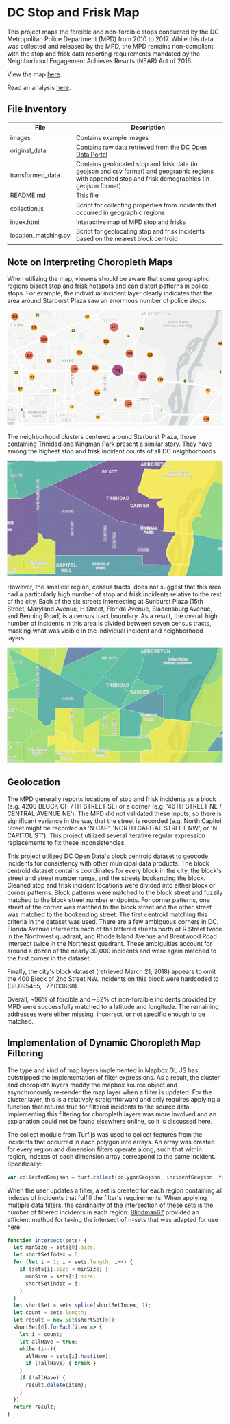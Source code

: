 # DC Stop and Frisk Map
This project maps the forcible and non-forcible stops conducted by the DC Metropolitan Police Department (MPD) from 2010 to 2017. While this data was collected and released by the MPD, the MPD remains non-compliant with the stop and frisk data reporting requirements mandated by the Neighborhood Engagement Achieves Results (NEAR) Act of 2016. 

View the map [here](https://rawgit.com/mahkah/dc_stop_and_frisk/master/index.html "DC Stop and Frisk Map").

Read an analysis [here](https://rawgit.com/gwarrenn "DC Stop and Frisk Analysis").

## File Inventory
|**File**|**Description**
|---|---
|images|Contains example images
|original_data|Contains raw data retrieved from the [DC Open Data Portal](http://opendata.dc.gov/)
|transformed_data|Contains geolocated stop and frisk data (in geojson and csv format) and geographic regions with appended stop and frisk demographics (in geojson format)
|README.md|This file
|collection.js|Script for collecting properties from incidents that occurred in geographic regions
|index.html|Interactive map of MPD stop and frisks
|location_matching.py|Script for geolocating stop and frisk incidents based on the nearest block centroid

## Note on Interpreting Choropleth Maps
When utilizing the map, viewers should be aware that some geographic regions bisect stop and frisk hotspots and can distort patterns in police stops. For example, the individual incident layer clearly indicates that the area around Starburst Plaza saw an enormous number of police stops.

![Stop and Frisk Incudents](images/starburst_1.png?raw=true "Stop and Frisk Incidents")
<br>

The neighborhood clusters centered around Starburst Plaza, those containing Trinidad and Kingman Park present a similar story. They have among the highest stop and frisk incident counts of all DC neighborhoods.

![Neighborhoods](images/starburst_2.png?raw=true "Neighborhoods")
<br>

However, the smallest region, census tracts, does not suggest that this area had a particularly high number of stop and frisk incidents relative to the rest of the city. Each of the six streets intersecting at Sunburst Plaza (15th Street, Maryland Avenue, H Street, Florida Avenue, Bladensburg Avenue, and Benning Road) is a census tract boundary. As a result, the overall high number of incidents in this area is divided between seven census tracts, masking what was visible in the individual incident and neighborhood layers.

![Census Tracts](images/starburst_3.png?raw=true "Census Tracts")
<br>

## Geolocation
The MPD generally reports locations of stop and frisk incidents as a block (e.g. 4200 BLOCK OF 7TH STREET SE) or a corner (e.g. '46TH STREET NE / CENTRAL AVENUE NE'). The MPD did not validated these inputs, so there is significant variance in the way that the street is recorded (e.g. North Capitol Street might be recorded as 'N CAP', 'NORTH CAPITAL STREET NW', or 'N CAPITOL ST'). This project utilized several iterative regular expression replacements to fix these inconsistencies.

This project utilized DC Open Data's block centroid dataset to geocode incidents for consistency with other municipal data products. The block centroid dataset contains coordinates for every block in the city, the block's street and street number range, and the streets bookending the block. Cleaned stop and frisk incident locations were divided into either block or corner patterns. Block patterns were matched to the block street and fuzzily matched to the block street number endpoints. For corner patterns, one street of the corner was matched to the block street and the other street was matched to the bookending street. The first centroid matching this criteria in the dataset was used. There are a few ambiguous corners in DC. Florida Avenue intersects each of the lettered streets north of R Street twice in the Northwest quadrant, and Rhode Island Avenue and Brentwood Road intersect twice in the Northeast quadrant. These ambiguities account for around a dozen of the nearly 39,000 incidents and were again matched to the first corner in the dataset.

Finally, the city's block dataset (retrieved March 21, 2018) appears to omit the 400 Block of 2nd Street NW. Incidents on this block were hardcoded to (38.895455, -77.013668).

Overall, ~96% of forcible and ~82% of non-forcible incidents provided by MPD were successfully matched to a latitude and longitude. The remaining addresses were either missing, incorrect, or not specific enough to be matched.

## Implementation of Dynamic Choropleth Map Filtering
The type and kind of map layers implemented in Mapbox GL JS has outstripped the implementation of filter expressions. As a result, the cluster and choropleth layers modify the mapbox source object and asynchronously re-render the map layer when a filter is updated. For the cluster layer, this is a relatively straightforward and only requires applying a function that returns true for filtered incidents to the source data. Implementing this filtering for choropleth layers was more involved and an explanation could not be found elsewhere online, so it is discussed here.

The collect module from Turf.js was used to collect features from the incidents that occurred in each polygon into arrays. An array was created for every region and dimension filters operate along, such that within region, indexes of each dimension array correspond to the same incident. Specifically:

```javascript
var collectedGeojson = turf.collect(polygonGeojson, incidentGeojson, filterField[0], filterField[0])
```

When the user updates a filter, a set is created for each region containing all indexes of incidents that fulfill the filter's requirements. When applying multiple data filters, the cardinality of the intersection of these sets is the number of filtered incidents in each region. [Blindman67](https://stackoverflow.com/questions/42604185/get-the-intersection-of-n-arrays) provided an efficient method for taking the intersect of n-sets that was adapted for use here:

```javascript
function intersect(sets) {
  let minSize = sets[0].size;
  let shortSetIndex = 0;
  for (let i = 1; i < sets.length; i++) {
    if (sets[i].size < minSize) {
      minSize = sets[i].size;
      shortSetIndex = i;
    }
  }
  let shortSet = sets.splice(shortSetIndex, 1);
  let count = sets.length;
  let result = new Set(shortSet[0]);
  shortSet[0].forEach(item => {
    let i = count;
    let allHave = true;
    while (i--){
      allHave = sets[i].has(item);
      if (!allHave) { break }
    }
    if (!allHave) {
      result.delete(item);
    }
  })
  return result;
}
```
